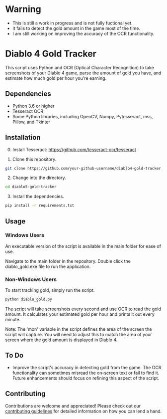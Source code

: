 # Warning 
- This is still a work in progress and is not fully fuctional yet. 
- It fails to detect the gold amount in the game most of the time. 
- I am still working on improving the accuracy of the OCR functionality.

# Diablo 4 Gold Tracker

This script uses Python and OCR (Optical Character Recognition) to take screenshots of your Diablo 4 game, parse the amount of gold you have, and estimate how much gold per hour you're earning.

## Dependencies

- Python 3.6 or higher
- Tesseract OCR
- Some Python libraries, including OpenCV, Numpy, Pytesseract, mss, Pillow, and Tkinter

## Installation

0. Install Tesseract: https://github.com/tesseract-ocr/tesseract

1. Clone this repository.

```bash
git clone https://github.com/your-github-username/diablo4-gold-tracker.git
```

2. Change into the directory.

```bash
cd diablo5-gold-tracker
```

3. Install the dependencies.

```bash
pip install -r requirements.txt
```


## Usage

### Windows Users

An executable version of the script is available in the main folder for ease of use.

Navigate to the main folder in the repository.
Double click the diablo_gold.exe file to run the application.

### Non-Windows Users

To start tracking gold, simply run the script.

```bash
python diablo_gold.py
```

The script will take screenshots every second and use OCR to read the gold amount. It calculates your estimated gold per hour and prints it out every minute.

Note: The 'mon' variable in the script defines the area of the screen the script will capture. You will need to adjust this to match the area of your screen where the gold amount is displayed in Diablo 4.

## To Do

- Improve the script's accuracy in detecting gold from the game. The OCR functionality can sometimes misread the on-screen text or fail to find it. Future enhancements should focus on refining this aspect of the script.


## Contributing

Contributions are welcome and appreciated! Please check out our [contributing guidelines](./CONTRIBUTING.md) for detailed information on how you can lend a hand.
